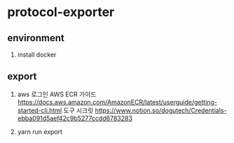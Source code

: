 # protocol-exporter

## environment

1. install docker

## export

1. aws 로그인
   AWS ECR 가이드 https://docs.aws.amazon.com/AmazonECR/latest/userguide/getting-started-cli.html
   도구 시크릿 https://www.notion.so/dogutech/Credentials-ebba091d5aef42c9b5277ccdd6783283

1. yarn run export
